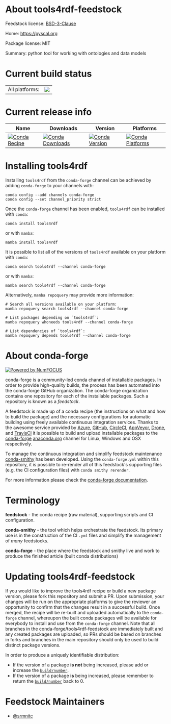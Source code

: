 About tools4rdf-feedstock
=========================

Feedstock license: [BSD-3-Clause](https://github.com/conda-forge/tools4rdf-feedstock/blob/main/LICENSE.txt)

Home: https://pyscal.org

Package license: MIT

Summary: python tool for working with ontologies and data models

Current build status
====================


<table><tr><td>All platforms:</td>
    <td>
      <a href="https://dev.azure.com/conda-forge/feedstock-builds/_build/latest?definitionId=25077&branchName=main">
        <img src="https://dev.azure.com/conda-forge/feedstock-builds/_apis/build/status/tools4rdf-feedstock?branchName=main">
      </a>
    </td>
  </tr>
</table>

Current release info
====================

| Name | Downloads | Version | Platforms |
| --- | --- | --- | --- |
| [![Conda Recipe](https://img.shields.io/badge/recipe-tools4rdf-green.svg)](https://anaconda.org/conda-forge/tools4rdf) | [![Conda Downloads](https://img.shields.io/conda/dn/conda-forge/tools4rdf.svg)](https://anaconda.org/conda-forge/tools4rdf) | [![Conda Version](https://img.shields.io/conda/vn/conda-forge/tools4rdf.svg)](https://anaconda.org/conda-forge/tools4rdf) | [![Conda Platforms](https://img.shields.io/conda/pn/conda-forge/tools4rdf.svg)](https://anaconda.org/conda-forge/tools4rdf) |

Installing tools4rdf
====================

Installing `tools4rdf` from the `conda-forge` channel can be achieved by adding `conda-forge` to your channels with:

```
conda config --add channels conda-forge
conda config --set channel_priority strict
```

Once the `conda-forge` channel has been enabled, `tools4rdf` can be installed with `conda`:

```
conda install tools4rdf
```

or with `mamba`:

```
mamba install tools4rdf
```

It is possible to list all of the versions of `tools4rdf` available on your platform with `conda`:

```
conda search tools4rdf --channel conda-forge
```

or with `mamba`:

```
mamba search tools4rdf --channel conda-forge
```

Alternatively, `mamba repoquery` may provide more information:

```
# Search all versions available on your platform:
mamba repoquery search tools4rdf --channel conda-forge

# List packages depending on `tools4rdf`:
mamba repoquery whoneeds tools4rdf --channel conda-forge

# List dependencies of `tools4rdf`:
mamba repoquery depends tools4rdf --channel conda-forge
```


About conda-forge
=================

[![Powered by
NumFOCUS](https://img.shields.io/badge/powered%20by-NumFOCUS-orange.svg?style=flat&colorA=E1523D&colorB=007D8A)](https://numfocus.org)

conda-forge is a community-led conda channel of installable packages.
In order to provide high-quality builds, the process has been automated into the
conda-forge GitHub organization. The conda-forge organization contains one repository
for each of the installable packages. Such a repository is known as a *feedstock*.

A feedstock is made up of a conda recipe (the instructions on what and how to build
the package) and the necessary configurations for automatic building using freely
available continuous integration services. Thanks to the awesome service provided by
[Azure](https://azure.microsoft.com/en-us/services/devops/), [GitHub](https://github.com/),
[CircleCI](https://circleci.com/), [AppVeyor](https://www.appveyor.com/),
[Drone](https://cloud.drone.io/welcome), and [TravisCI](https://travis-ci.com/)
it is possible to build and upload installable packages to the
[conda-forge](https://anaconda.org/conda-forge) [anaconda.org](https://anaconda.org/)
channel for Linux, Windows and OSX respectively.

To manage the continuous integration and simplify feedstock maintenance
[conda-smithy](https://github.com/conda-forge/conda-smithy) has been developed.
Using the ``conda-forge.yml`` within this repository, it is possible to re-render all of
this feedstock's supporting files (e.g. the CI configuration files) with ``conda smithy rerender``.

For more information please check the [conda-forge documentation](https://conda-forge.org/docs/).

Terminology
===========

**feedstock** - the conda recipe (raw material), supporting scripts and CI configuration.

**conda-smithy** - the tool which helps orchestrate the feedstock.
                   Its primary use is in the construction of the CI ``.yml`` files
                   and simplify the management of *many* feedstocks.

**conda-forge** - the place where the feedstock and smithy live and work to
                  produce the finished article (built conda distributions)


Updating tools4rdf-feedstock
============================

If you would like to improve the tools4rdf recipe or build a new
package version, please fork this repository and submit a PR. Upon submission,
your changes will be run on the appropriate platforms to give the reviewer an
opportunity to confirm that the changes result in a successful build. Once
merged, the recipe will be re-built and uploaded automatically to the
`conda-forge` channel, whereupon the built conda packages will be available for
everybody to install and use from the `conda-forge` channel.
Note that all branches in the conda-forge/tools4rdf-feedstock are
immediately built and any created packages are uploaded, so PRs should be based
on branches in forks and branches in the main repository should only be used to
build distinct package versions.

In order to produce a uniquely identifiable distribution:
 * If the version of a package **is not** being increased, please add or increase
   the [``build/number``](https://docs.conda.io/projects/conda-build/en/latest/resources/define-metadata.html#build-number-and-string).
 * If the version of a package **is** being increased, please remember to return
   the [``build/number``](https://docs.conda.io/projects/conda-build/en/latest/resources/define-metadata.html#build-number-and-string)
   back to 0.

Feedstock Maintainers
=====================

* [@srmnitc](https://github.com/srmnitc/)

